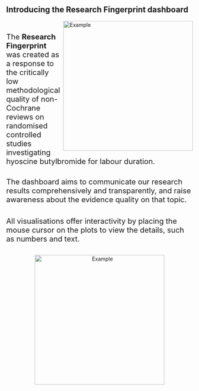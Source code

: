 ## Introducing the Research Fingerprint dashboard 

<img src="stork_with_baby.png" alt="Example" width="350" height="350" align="right">
<br>

<span style="font-size: 20px;">The <strong>Research Fingerprint</strong> was created as a response to the critically low methodological quality of non-Cochrane reviews on randomised controlled studies investigating hyoscine butylbromide for labour duration.</span> 
<br><br>

<span style="font-size: 20px;">The dashboard aims to communicate our research results comprehensively and transparently, and raise awareness about the evidence quality on that topic.</span>   
<br><br>
<span style="font-size: 20px;">All visualisations offer interactivity by placing the mouse cursor on the plots to view the details, such as numbers and text.</span> 
<br><br>

<p align="center">
  <img src="mother_baby.png" alt="Example" width="350" height="350">
</p>
